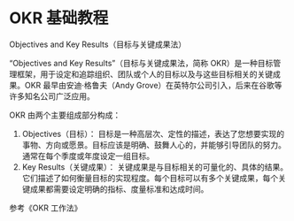 # OKR 基础教程

Objectives and Key Results（目标与关键成果法）

“Objectives and Key Results”（目标与关键成果法，简称 OKR）是一种目标管理框架，用于设定和追踪组织、团队或个人的目标以及与这些目标相关的关键成果。OKR 最早由安迪·格鲁夫（Andy Grove）在英特尔公司引入，后来在谷歌等许多知名公司广泛应用。

OKR 由两个主要组成部分构成：
1. Objectives（目标）： 目标是一种高层次、定性的描述，表达了您想要实现的事物、方向或愿景。目标应该是明确、鼓舞人心的，并能够引导团队的努力。通常在每个季度或年度设定一组目标。
2. Key Results（关键成果）： 关键成果是与目标相关的可量化的、具体的结果。它们描述了如何衡量目标的实现程度。每个目标可以有多个关键成果，每个关键成果都需要设定明确的指标、度量标准和达成时间。

参考《OKR 工作法》